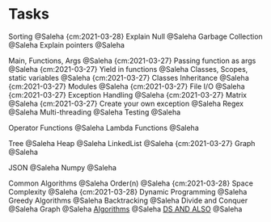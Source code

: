 # Tasks

Sorting @Saleha {cm:2021-03-28}
Explain Null @Saleha
Garbage Collection @Saleha
Explain pointers @Saleha

Main, Functions, Args @Saleha  {cm:2021-03-27}
Passing function as args @Saleha {cm:2021-03-27}
Yield in functions @Saleha
Classes, Scopes, static variables @Saleha {cm:2021-03-27}
Classes Inheritance @Saleha {cm:2021-03-27}
Modules @Saleha {cm:2021-03-27}
File I/O @Saleha {cm:2021-03-27}
Exception Handling @Saleha {cm:2021-03-27}
Matrix @Saleha {cm:2021-03-27}
Create your own exception @Saleha
Regex @Saleha
Multi-threading @Saleha
Testing @Saleha

Operator Functions @Saleha
Lambda Functions @Saleha

Tree @Saleha
Heap @Saleha
LinkedList @Saleha {cm:2021-03-27}
Graph @Saleha

JSON @Saleha
Numpy @Saleha

Common Algorithms @Saleha
Order(n) @Saleha {cm:2021-03-28}
Space Complexity @Saleha {cm:2021-03-28}
Dynamic Programming @Saleha
Greedy Algorithms @Saleha
Backtracking @Saleha
Divide and Conquer @Saleha
Graph @Saleha
[Algorithms](https://www.geeksforgeeks.org/fundamentals-of-algorithms/) @Saleha
[DS AND ALSO](https://practice.geeksforgeeks.org/courses/ds-and-algo-foundation) @Saleha
